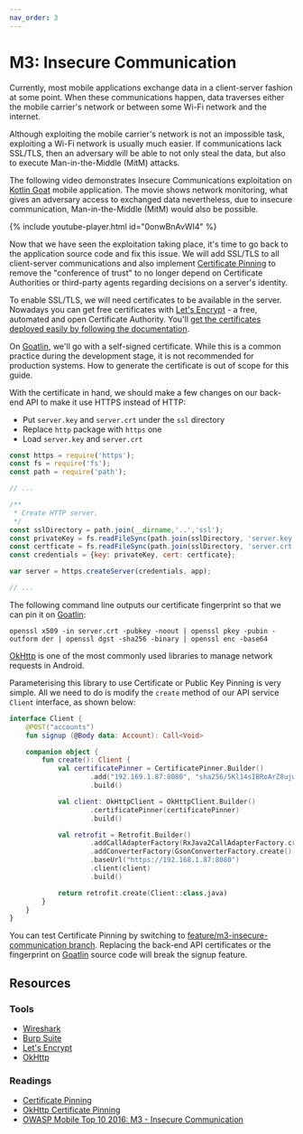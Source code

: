 ```yaml
---
nav_order: 3
---
```


M3: Insecure Communication
==========================

Currently, most mobile applications exchange data in a client-server fashion at
some point. When these communications happen, data traverses either the mobile
carrier's network or between some Wi-Fi network and the internet.

Although exploiting the mobile carrier's network is not an impossible task,
exploiting a Wi-Fi network is usually much easier. If communications lack
SSL/TLS, then an adversary will be able to not only steal the data, but also to
execute Man-in-the-Middle (MitM) attacks.

The following video demonstrates Insecure Communications exploitation on [Kotlin
Goat][0] mobile application. The movie shows network monitoring, what gives an
adversary access to exchanged data nevertheless, due to insecure communication,
Man-in-the-Middle (MitM) would also be possible.

{% include youtube-player.html id="0onwBnAvWI4" %}

Now that we have seen the exploitation taking place, it's time to go back to the
application source code and fix this issue. We will add SSL/TLS to all
client-server communications and also implement [Certificate Pinning][3] to
remove the "conference of trust" to no longer depend on Certificate Authorities
or third-party agents regarding decisions on a server's identity.

To enable SSL/TLS, we will need certificates to be available in the server.
Nowadays you can get free certificates with [Let's Encrypt][4] - a free,
automated and open Certificate Authority. You'll [get the certificates deployed
easily by following the documentation][5].

On [Goatlin][0], we'll go with a self-signed certificate. While this is a common
practice during the development stage, it is not recommended for production
systems. How to generate the certificate is out of scope for this guide.

With the certificate in hand, we should make a few changes on our back-end API
to make it use HTTPS instead of HTTP:

* Put `server.key` and `server.crt` under the `ssl` directory
* Replace `http` package with `https` one
* Load `server.key` and `server.crt`

```javascript
const https = require('https');
const fs = require('fs');
const path = require('path');

// ...

/**
 * Create HTTP server.
 */
const sslDirectory = path.join(__dirname,'..','ssl');
const privateKey = fs.readFileSync(path.join(sslDirectory, 'server.key'), 'utf8');
const certficate = fs.readFileSync(path.join(sslDirectory, 'server.crt'), 'utf8');
const credentials = {key: privateKey, cert: certficate};

var server = https.createServer(credentials, app);

// ...
```

The following command line outputs our certificate fingerprint so that we can
pin it on [Goatlin][0]:

```
openssl x509 -in server.crt -pubkey -noout | openssl pkey -pubin -outform der | openssl dgst -sha256 -binary | openssl enc -base64
```

[OkHttp](https://square.github.io/okhttp/) is one of the most commonly used libraries to manage network requests in Android.

Parameterising this library to use Certificate or Public Key Pinning is very simple. All we need to do is modify the `create` 
method of our API service `Client` interface, as shown below:

```kotlin
interface Client {
    @POST("accounts")
    fun signup (@Body data: Account): Call<Void>

    companion object {
        fun create(): Client {
            val certificatePinner = CertificatePinner.Builder()
                    .add("192.169.1.87:8080", "sha256/5Kl14sIBRoArZ8ujwNLWoLOI1QmsvE58nmXTO/9GSJw=")
                    .build()

            val client: OkHttpClient = OkHttpClient.Builder()
                    .certificatePinner(certificatePinner)
                    .build()

            val retrofit = Retrofit.Builder()
                    .addCallAdapterFactory(RxJava2CallAdapterFactory.create())
                    .addConverterFactory(GsonConverterFactory.create())
                    .baseUrl("https://192.168.1.87:8080")
                    .client(client)
                    .build()

            return retrofit.create(Client::class.java)
        }
    }
}
```

You can test Certificate Pinning by switching to
[feature/m3-insecure-communication branch][8]. Replacing the back-end API
certificates or the fingerprint on [Goatlin][0] source code will break the
signup feature.

## Resources

### Tools

* [Wireshark][1]
* [Burp Suite][2]
* [Let's Encrypt][4]
* [OkHttp][7]

### Readings

* [Certificate Pinning][3]
* [OkHttp Certificate Pinning][6]
* [OWASP Mobile Top 10 2016: M3 - Insecure Communication][9]

[0]: https://github.com/Checkmarx/Goatlin
[1]: https://www.wireshark.org/
[2]: https://portswigger.net/
[3]: https://www.owasp.org/index.php/Certificate_and_Public_Key_Pinning
[4]: https://letsencrypt.org/
[5]: https://letsencrypt.org/docs/
[6]: https://github.com/square/okhttp/wiki/HTTPS#certificate-pinning
[7]: https://github.com/square/okhttp
[8]: https://github.com/Checkmarx/Goatlin/tree/feature/m3-insecure-communication
[9]: https://www.owasp.org/index.php/Mobile_Top_10_2016-M3-Insecure_Communication
